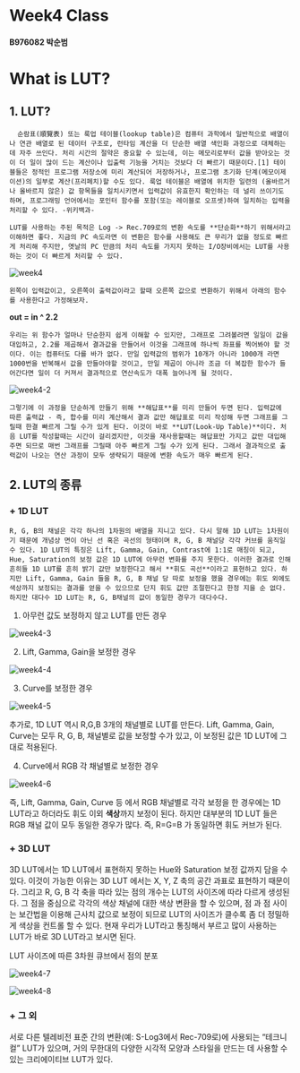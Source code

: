 # Week4 Class
#### B976082 박순범

# What is LUT?


## **1. LUT?**

      순람표(順覽表) 또는 룩업 테이블(lookup table)은 컴퓨터 과학에서 일반적으로 배열이나 연관 배열로 된 데이터 구조로, 런타임 계산을 더 단순한 배열 색인화 과정으로 대체하는 데 자주 쓰인다. 처리 시간의 절약은 중요할 수 있는데, 이는 메모리로부터 값을 받아오는 것이 더 일이 많이 드는 계산이나 입출력 기능을 거치는 것보다 더 빠르기 때문이다.[1] 테이블들은 정적인 프로그램 저장소에 미리 계산되어 저장하거나, 프로그램 초기화 단계(메모이제이션)의 일부로 계산(프리페치)할 수도 있다. 룩업 테이블은 배열에 위치한 일련의 (올바르거나 올바르지 않은) 값 항목들을 일치시키면서 입력값이 유효한지 확인하는 데 널리 쓰이기도 하며, 프로그래밍 언어에서는 포인터 함수를 포함(또는 레이블로 오프셋)하여 일치하는 입력을 처리할 수 있다. -위키백과-

	LUT를 사용하는 주된 목적은 Log -> Rec.709로의 변환 속도를 **단순화**하기 위해서라고 이해하면 좋다. 지금의 PC 속도라면 이 변환은 함수를 사용해도 큰 무리가 없을 정도로 빠르게 처리해 주지만, 옛날의 PC 만큼의 처리 속도를 가지지 못하는 I/O장비에서는 LUT를 사용하는 것이 더 빠르게 처리할 수 있다.
 
![week4](https://user-images.githubusercontent.com/70869138/94325837-5f4ca280-ffdb-11ea-8952-1a21d085a24a.png)

	왼쪽이 입력값이고, 오른쪽이 출력값이라고 할때 오른쪽 값으로 변환하기 위해서 아래의 함수를 사용한다고 가정해보자.
 
**out = in ^ 2.2**
 
	우리는 위 함수가 얼마나 단순한지 쉽게 이해할 수 있지만, 그래프로 그려볼려면 일일이 값을 대입하고, 2.2를 제곱해서 결과값을 만들어서 이것을 그래프에 하나씩 좌표를 찍어봐야 할 것이다. 이는 컴퓨터도 다를 바가 없다. 만일 입력값의 범위가 10개가 아니라 1000개 라면 1000번을 반복해서 값을 만들아야할 것이고, 만일 제곱이 아니라 조금 더 복잡한 함수가 들어간다면 일이 더 커져서 결과적으로 연산속도가 대폭 늘어나게 될 것이다.
 
 ![week4-2](https://user-images.githubusercontent.com/70869138/94326388-822c8600-ffde-11ea-9530-fe06be832534.png)
 
	그렇기에 이 과정을 단순하게 만들기 위해 **해답표**를 미리 만들어 두면 된다. 입력값에 따른 출력값 - 즉, 합수를 미리 계산해서 결과 값만 해답표로 미리 작성해 두면 그래프를 그릴때 한결 빠르게 그릴 수가 있게 된다. 이것이 바로 **LUT(Look-Up Table)**이다. 처음 LUT를 작성할때는 시간이 걸리겠지만, 이것을 재사용할때는 해답표만 가지고 값만 대입해 주면 되므로 매번 그래프를 그릴때 아주 빠르게 그릴 수가 있게 된다. 그래서 결과적으로 출력값이 나오는 연산 과정이 모두 생략되기 때문에 변환 속도가 매우 빠르게 된다.
 
## **2. LUT의 종류**

### + **1D LUT**

	R, G, B의 채널은 각각 하나의 1차원의 배열을 지니고 있다. 다시 말해 1D LUT는 1차원이기 때문에 개념상 면이 아닌 선 혹은 곡선의 형태이며 R, G, B 채널당 각각 커브를 움직일 수 있다. 1D LUT의 특징은 Lift, Gamma, Gain, Contrast에 1:1로 매칭이 되고, Hue, Saturation의 보정 값은 1D LUT에 아무런 변화를 주지 못한다. 이러한 결과로 인해 흔히들 1D LUT를 흔히 밝기 값만 보정한다고 해서 **휘도 곡선**이라고 표현하고 있다. 하지만 Lift, Gamma, Gain 들을 R, G, B 채널 당 따로 보정을 했을 경우에는 휘도 외에도 색상까지 보정되는 결과를 얻을 수 있으므로 단지 휘도 값만 조절한다고 한정 지을 순 없다. 하지만 대다수 1D LUT는 R, G, B채널의 값이 동일한 경우가 대다수다.
 
 1. 아무런 값도 보정하지 않고 LUT를 만든 경우
 
![week4-3](https://user-images.githubusercontent.com/70869138/94326543-7e4d3380-ffdf-11ea-97dd-791961110be3.png)

 2. Lift, Gamma, Gain을 보정한 경우

![week4-4](https://user-images.githubusercontent.com/70869138/94326544-80af8d80-ffdf-11ea-9a7d-396ec8582bc1.png)

 3. Curve를 보정한 경우

![week4-5](https://user-images.githubusercontent.com/70869138/94326609-07646a80-ffe0-11ea-96ff-878f5e891031.png)

 추가로, 1D LUT 역시 R,G,B 3개의 채널별로 LUT를 만든다. Lift, Gamma, Gain, Curve는 모두 R, G, B, 채널별로 값을 보정할 수가 있고, 이 보정된 값은 1D LUT에 그대로 적용된다.

 4. Curve에서 RGB 각 채널별로 보정한 경우
 
 ![week4-6](https://user-images.githubusercontent.com/70869138/94327031-611a6400-ffe3-11ea-9602-e55057c5cfc4.png)
 
 즉, Lift, Gamma, Gain, Curve 등 에서 RGB 채널별로 각각 보정을 한 경우에는 1D LUT라고 하더라도 휘도 이외 **색상**까지 보정이 된다. 하지만 대부분의 1D LUT 들은 RGB 채널 값이 모두 동일한 경우가 많다. 즉, R=G=B 가 동일하면 휘도 커브가 된다. 
 
### + **3D LUT**

 3D LUT에서는 1D LUT에서 표현하지 못하는 Hue와 Saturation 보정 값까지 담을 수 있다. 이것이 가능한 이유는 3D LUT 에서는 X, Y, Z 축의 공간 과표로 표현하기 때문이다. 그리고 R, G, B 각 축을 따라 있는 점의 개수는 LUT의 사이즈에 따라 다르게 생성된다. 그 점을 중심으로 각각의 색상 채널에 대한 색상 변환을 할 수 있으며, 점 과 점 사이는 보간법을 이용해 근사치 값으로 보정이 되므로 LUT의 사이즈가 클수록 좀 더 정밀하게 색상을 컨트롤 할 수 있다. 현재 우리가 LUT라고 통칭해서 부르고 많이 사용하는 LUT가 바로 3D LUT라고 보시면 된다.

LUT 사이즈에 따른 3차원 큐브에서 점의 분포

![week4-7](https://user-images.githubusercontent.com/70869138/94327174-37157180-ffe4-11ea-8332-d88e1ee5efd2.png)

![week4-8](https://user-images.githubusercontent.com/70869138/94336178-16690e00-001c-11eb-82c6-4e71c75c1635.png)


### + **그 외**

 서로 다른 텔레비전 표준 간의 변환(예: S-Log3에서 Rec-709로)에 사용되는 “테크니컬” LUT가 있으며, 거의 무한대의 다양한 시각적 모양과 스타일을 만드는 데 사용할 수 있는 크리에이티브 LUT가 있다.




